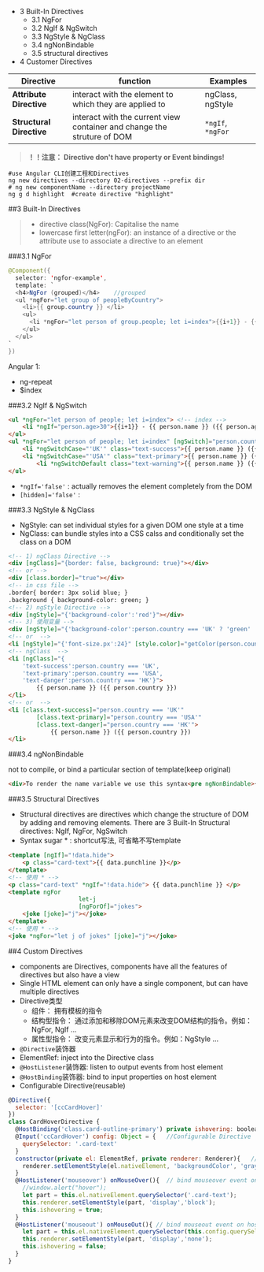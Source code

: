 - 3 Built-In Directives
	- 3.1 NgFor
	- 3.2 NgIf & NgSwitch
	- 3.3 NgStyle & NgClass
	- 3.4 ngNonBindable
	- 3.5 structural directives
- 4 Customer Directives

Directive|function|Examples
---|---|---
**Attribute Directive**| interact with the element to which they are applied to| ngClass, ngStyle
**Structural Directive**| interact with the current view container and change the struture of DOM | `*ngIf`, `*ngFor`

> **！！注意： Directive don't have property or Event bindings!**

```shell
#use Angular CLI创建工程和Directives
ng new directives --directory 02-directives --prefix dir
# ng new componentName --directory projectName
ng g d highlight  #create directive "highlight"
```

##3 Built-In Directives

> - directive class(NgFor): Capitalise the name
> - lowercase first letter(ngFor): an instance of a directive or the attribute use to associate a directive to an element

###3.1 NgFor

```java
@Component({
  selector: 'ngfor-example',
  template: `
  <h4>NgFor (grouped)</h4>    //grouped
  <ul *ngFor="let group of peopleByCountry">
    <li>{{ group.country }} </li>
    <ul>
      <li *ngFor="let person of group.people; let i=index">{{i+1}} - {{ person.name }} </li>   //index
    </ul>
  </ul>
`
})
```

Angular 1:

- ng-repeat
- $index

###3.2 NgIf & NgSwitch

```html
<ul *ngFor="let person of people; let i=index"> <!-- index -->
    <li *ngIf="person.age>30">{{i+1}} - {{ person.name }} ({{ person.age }})</li>
</ul>
<ul *ngFor="let person of people; let i=index" [ngSwitch]="person.country">
    <li *ngSwitchCase="'UK'" class="text-success">{{ person.name }} ({{ person.country }})</li>
    <li *ngSwitchCase="'USA'" class="text-primary">{{ person.name }} ({{ person.country }})</li>
		<li *ngSwitchDefault class="text-warning">{{ person.name }} ({{ person.country }})</li>
</ul>
```
- `*ngIf='false'` : actually removes the element completely from the DOM
- `[hidden]='false'` : 

###3.3 NgStyle & NgClass

- NgStyle: can set individual styles for a given DOM one style at a time
- NgClass: can bundle styles into a CSS calss and conditionally set the class on a DOM

```html
<!-- 1) ngClass Directive -->
<div [ngClass]="{border: false, background: true}"></div>
<!-- or -->
<div [class.border]="true"></div>
<!-- in css file -->
.border{ border: 3px solid blue; }
.background { background-color: green; }
<!-- 2) ngStyle Directive -->
<div [ngStyle]="{'background-color':'red'}"></div>
<!-- 3) 使用变量 -->
<div [ngStyle]="{'background-color':person.country === 'UK' ? 'green' : 'red' }"></div>
<!-- or  -->
<li [ngStyle]="{'font-size.px':24}" [style.color]="getColor(person.country)"> {{ person.name }} ({{ person.country }})</li>
<!-- ngClass  -->
<li [ngClass]="{
	'text-success':person.country === 'UK',
	'text-primary':person.country === 'USA',
	'text-danger':person.country === 'HK'}">
		{{ person.name }} ({{ person.country }})
</li>
<!-- or  -->
<li [class.text-success]="person.country === 'UK'"
		[class.text-primary]="person.country === 'USA'"
		[class.text-danger]="person.country === 'HK'">
			{{ person.name }} ({{ person.country }})
</li>
```

###3.4 ngNonBindable

not to compile, or bind a particular section of template(keep original)

```html
<div>To render the name variable we use this syntax<pre ngNonBindable>{{ name }}</pre></div>
```

###3.5 Structural Directives

- Structural directives are directives which change the structure of DOM by adding and removing elements. There are 3 Built-In Structural directives: NgIf, NgFor, NgSwitch
- Syntax sugar * : shortcut写法, 可省略不写template

```html
<template [ngIf]="!data.hide">
	<p class="card-text">{{ data.punchline }}</p>
</template>
<!-- 使用 * -->
<p class="card-text" *ngIf="!data.hide"> {{ data.punchline }} </p>
<template ngFor
					let-j
					[ngForOf]="jokes">
	<joke [joke]="j"></joke>
</template>
<!-- 使用 * -->
<joke *ngFor="let j of jokes" [joke]="j"></joke>
```

##4 Custom Directives

- components are Directives, components have all the features of directives but also have a view
- Single HTML element can only have a single component, but can have multiple directives
- Directive类型
	- 组件： 拥有模板的指令 
	- 结构型指令： 通过添加和移除DOM元素来改变DOM结构的指令。例如：NgFor, NgIf … 
	- 属性型指令： 改变元素显示和行为的指令。例如：NgStyle …
- `@Directive`装饰器
- ElementRef: inject into the Directive class
- `@HostListener`装饰器: listen to output events from host element
- `@HostBinding`装饰器: bind to input properties on host element
- Configurable Directive(reusable)

```javascript
@Directive({ 
  selector: '[ccCardHover]'
})
class CardHoverDirective {
  @HostBinding('class.card-outline-primary') private ishovering: boolean;  //listen to output event
  @Input('ccCardHover') config: Object = {   //Configurable Directive
    querySelector: '.card-text'
  }
  constructor(private el: ElementRef, private renderer: Renderer){   // inject into Directive(ElementRef, renderer)
    renderer.setElementStyle(el.nativeElement, 'backgroundColor', 'gray');
  }
  @HostListener('mouseover') onMouseOver(){  // bind mouseover event on host element
    //window.alert("hover");
    let part = this.el.nativeElement.querySelector('.card-text');
    this.renderer.setElementStyle(part, 'display','block');
    this.ishovering = true;
  }
  @HostListener('mouseout') onMouseOut(){ // bind mouseout event on host element
    let part = this.el.nativeElement.querySelector(this.config.querySelector);
    this.renderer.setElementStyle(part, 'display','none');
    this.ishovering = false;
  }
}
```
